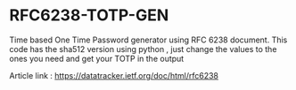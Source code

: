 # RFC6238-TOTP-GEN

Time based One Time Password generator using RFC 6238 document. 
This code has the sha512 version using python , just change the values to the ones you need and get your TOTP in the output

Article link : https://datatracker.ietf.org/doc/html/rfc6238
